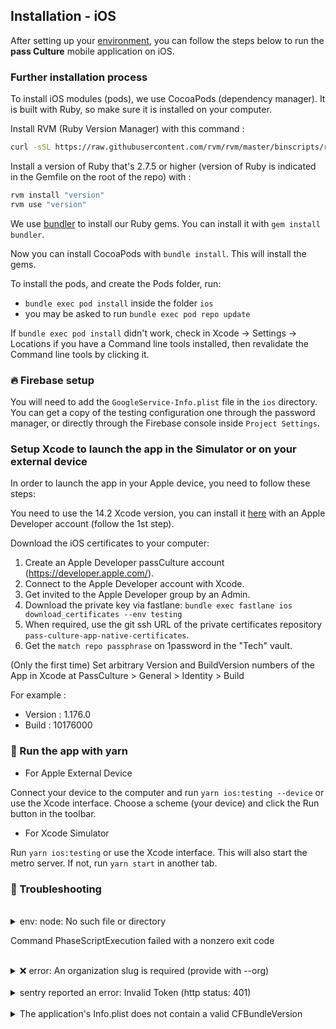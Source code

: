 ## Installation - iOS

After setting up your [environment][1], you can follow the steps below to run the **pass Culture** mobile application on iOS.

### Further installation process

To install iOS modules (pods), we use CocoaPods (dependency manager). It is built with Ruby, so make sure it is installed on your computer.

Install RVM (Ruby Version Manager) with this command :

```sh
curl -sSL https://raw.githubusercontent.com/rvm/rvm/master/binscripts/rvm-installer | bash -s stable
```

Install a version of Ruby that's 2.7.5 or higher (version of Ruby is indicated in the Gemfile on the root of the repo) with :

   ```sh
   rvm install "version"
   rvm use "version"
   ```

We use [bundler][2] to install our Ruby gems. You can install it with `gem install bundler`.

Now you can install CocoaPods with `bundle install`. This will install the gems.

To install the pods, and create the Pods folder, run:

- `bundle exec pod install` inside the folder `ios`
- you may be asked to run `bundle exec pod repo update`

If `bundle exec pod install` didn't work, check in Xcode -> Settings -> Locations if you have a Command line tools installed, then revalidate the Command line tools by clicking it.

### 🔥 Firebase setup

You will need to add the `GoogleService-Info.plist` file in the `ios` directory. You can get a copy of the testing configuration one through the password manager, or directly through the Firebase console inside `Project Settings`.

### Setup Xcode to launch the app in the Simulator or on your external device

In order to launch the app in your Apple device, you need to follow these steps:

You need to use the 14.2 Xcode version, you can install it [here][3] with an Apple Developer account (follow the 1st step).

Download the iOS certificates to your computer:

1. Create an Apple Developer passCulture account (https://developer.apple.com/).
2. Connect to the Apple Developer account with Xcode.
3. Get invited to the Apple Developer group by an Admin.
4. Download the private key via fastlane:
   `bundle exec fastlane ios download_certificates --env testing`
5. When required, use the git ssh URL of the private certificates repository `pass-culture-app-native-certificates`.
6. Get the `match repo passphrase` on 1password in the "Tech" vault.

(Only the first time) Set arbitrary Version and BuildVersion numbers of the App in Xcode at PassCulture > General > Identity > Build

For example :

- Version : 1.176.0
- Build : 10176000

### 🚀 Run the app with yarn

- For Apple External Device

Connect your device to the computer and run `yarn ios:testing --device` or use the Xcode interface. Choose a scheme (your device) and click the Run button in the toolbar.

- For Xcode Simulator

Run `yarn ios:testing` or use the Xcode interface. 
This will also start the metro server. If not, run `yarn start` in another tab.

### 😤 Troubleshooting

<br />
<details>
  <summary>env: node: No such file or directory

Command PhaseScriptExecution failed with a nonzero exit code</summary>

If this error pops up while trying to build with Xcode it means that Xcode can’t find Node because the sym-link to Node is not made.

#### First option

  Run `ln -s "\$(which node)" /usr/local/bin/node`

  If it says “File exists”, `rm /usr/local/bin/node` and rerun the command above.

  Drawback ❌: This sym-link will be obsolete as soon as the path of your node instance changes. To prevent this, you can command above to your .bashrc. Thus, the command will be run each time you open a new terminal

#### Second option

  Add node with brew : `brew install node`

  Drawback ❌: If you were using a node version manager (nvm, fnm, ...) you will now have two different node instances

</details>
<br />
<details>
  <summary>❌ error: An organization slug is required (provide with --org)</summary>

This error means that the ~/.sentryclirc file has not been added correctly. Please run through [this tutorial again](https://github.com/pass-culture/pass-culture-app-native/blob/master/doc/standards/sentry.md#-configure-sentry-cli)

</details>
<br />
<details>
  <summary>sentry reported an error: Invalid Token (http status: 401)</summary>
  
This error means that the sentry token you generated is invalid. Please run through [this tutorial again](https://github.com/pass-culture/pass-culture-app-native/blob/master/doc/standards/sentry.md#-configure-sentry-cli) and be careful with the scope permissions 😉

</details>
<br />
<details>
  <summary>The application's Info.plist does not contain a valid CFBundleVersion</summary>

Make sure you installed jq so the CFBundleVersion can be automatically filled.

If it is installed but you still have the error, maybe Xcode doesn't find it: run `which jq`. If it does NOT print `/usr/local/bin/jq`, run `ln -s (which jq) /usr/local/bin/jq` to create a sym-link that Xcode will find.

</details>

[1]: ./setup.md
[2]: https://bundler.io/bundle_install.html
[3]: https://developer.apple.com/download/all/?q=xcode%2014.2
